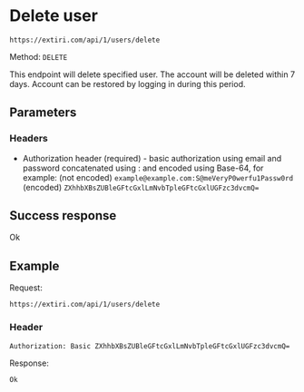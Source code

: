 # Delete user

```https://extiri.com/api/1/users/delete```

Method: `DELETE`

This endpoint will delete specified user. The account will be deleted within 7 days. Account can be restored by logging in during this period.

## Parameters
### Headers
- Authorization header (required) - basic authorization using email and password concatenated using : and encoded using Base-64, for example: (not encoded) `example@example.com:S@meVeryP0werfu1Passw0rd` (encoded) `ZXhhbXBsZUBleGFtcGxlLmNvbTpleGFtcGxlUGFzc3dvcmQ=`

## Success response

Ok

## Example

Request:

```https://extiri.com/api/1/users/delete```

### Header

```
Authorization: Basic ZXhhbXBsZUBleGFtcGxlLmNvbTpleGFtcGxlUGFzc3dvcmQ=
```

Response:

```
Ok
```